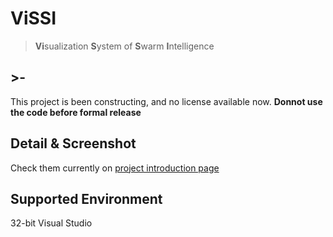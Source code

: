 # ViSSI
>**Vi**sualization **S**ystem of **S**warm **I**ntelligence

## >-
This project is been constructing, and no license available now. 
**Donnot use the code before formal release**

## Detail & Screenshot
Check them currently on [project introduction page](http://perthblank.in/post.html?targ=vissi)

## Supported Environment
32-bit Visual Studio
